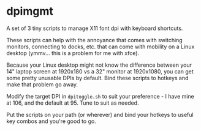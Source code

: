 # dpimgmt
A set of 3 tiny scripts to manage X11 font dpi with keyboard shortcuts.

These scripts can help with the annoyance that comes with switching monitors, connecting to docks, etc. that can come with mobility on a Linux desktop (ymmv... this is a problem for me with xfce).

Because your Linux desktop might not know the difference between your 14" laptop screen at 1920x180 vs a 32" monitor at 1920x1080, you can get some pretty unusable DPIs by default. Bind these scripts to hotkeys and make that problem go away.

Modify the target DPI in `dpitoggle.sh` to suit your preference - I have mine at 106, and the default at 95. Tune to suit as needed.

Put the scripts on your path (or wherever) and bind your hotkeys to useful key combos and you're good to go.
